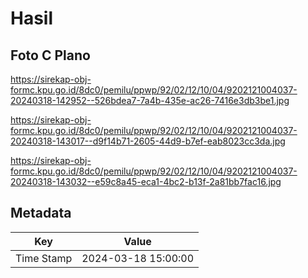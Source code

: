 # Hasil

## Foto C Plano

https://sirekap-obj-formc.kpu.go.id/8dc0/pemilu/ppwp/92/02/12/10/04/9202121004037-20240318-142952--526bdea7-7a4b-435e-ac26-7416e3db3be1.jpg

https://sirekap-obj-formc.kpu.go.id/8dc0/pemilu/ppwp/92/02/12/10/04/9202121004037-20240318-143017--d9f14b71-2605-44d9-b7ef-eab8023cc3da.jpg

https://sirekap-obj-formc.kpu.go.id/8dc0/pemilu/ppwp/92/02/12/10/04/9202121004037-20240318-143032--e59c8a45-eca1-4bc2-b13f-2a81bb7fac16.jpg


## Metadata

| Key        | Value               |
| ---------- | ------------------- |
| Time Stamp | 2024-03-18 15:00:00 |



